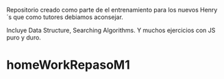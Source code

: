 Repositorio creado como parte de el entrenamiento para los nuevos Henry´s que como tutores debiamos aconsejar.

Incluye Data Structure, Searching Algorithms. Y muchos ejercicios con JS puro y duro.
# homeWorkRepasoM1
